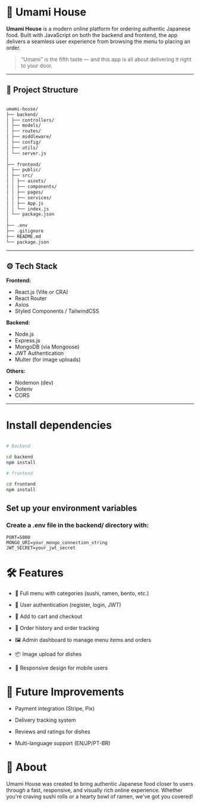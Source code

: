 # 🍣 Umami House

**Umami House** is a modern online platform for ordering authentic Japanese food. Built with JavaScript on both the backend and frontend, the app delivers a seamless user experience from browsing the menu to placing an order.

> “Umami” is the fifth taste — and this app is all about delivering it right to your door.

---

## 📁 Project Structure

```bash

umami-house/
├── backend/
│ ├── controllers/
│ ├── models/
│ ├── routes/
│ ├── middleware/
│ ├── config/
│ ├── utils/
│ └── server.js
│
├── frontend/
│ ├── public/
│ ├── src/
│ │ ├── assets/
│ │ ├── components/
│ │ ├── pages/
│ │ ├── services/
│ │ ├── App.js
│ │ └── index.js
│ └── package.json
│
├── .env
├── .gitignore
├── README.md
└── package.json

```


---

## ⚙️ Tech Stack

**Frontend:**
- React.js (Vite or CRA)
- React Router
- Axios
- Styled Components / TailwindCSS

**Backend:**
- Node.js
- Express.js
- MongoDB (via Mongoose)
- JWT Authentication
- Multer (for image uploads)

**Others:**
- Nodemon (dev)
- Dotenv
- CORS

---

# Install dependencies

```bash

# Backend

cd backend
npm install

# frontend

cd frontend
npm install

```

## Set up your environment variables

### Create a .env file in the backend/ directory with:

```
PORT=5000
MONGO_URI=your_mongo_connection_string
JWT_SECRET=your_jwt_secret
```

# 🛠 Features

- 🧾 Full menu with categories (sushi, ramen, bento, etc.)

- 👤 User authentication (register, login, JWT)

- 🛒 Add to cart and checkout

- 🧾 Order history and order tracking

- 🖼 Admin dashboard to manage menu items and orders

- 📦 Image upload for dishes

- 📱 Responsive design for mobile users

# 🧪 Future Improvements

- Payment integration (Stripe, Pix)

- Delivery tracking system

- Reviews and ratings for dishes

- Multi-language support (EN/JP/PT-BR)

# 🍱 About

Umami House was created to bring authentic Japanese food closer to users through a fast, responsive, and visually rich online experience. Whether you're craving sushi rolls or a hearty bowl of ramen, we've got you covered!
